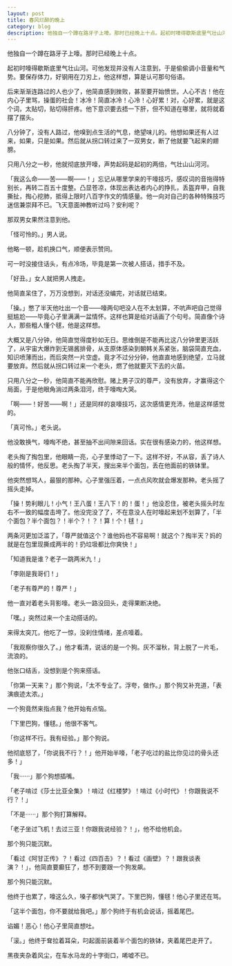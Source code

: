 ```yaml
---
layout: post
title: 春风烂醉的晚上
category: blog
description: 他独自一个蹲在路牙子上嚎。那时已经晚上十点。起初时嚎得歇斯底里气壮山河。可他发现并没有人注意到，于是偷偷调小音量和气势。要保存体力，好钢用在刀刃上，他这样想，算是认可那句俗语。后来渐渐连路过的人也少了，他简直感到挫败，甚至要开始愤世。人心不古！他······
---
```

他独自一个蹲在路牙子上嚎。那时已经晚上十点。

起初时嚎得歇斯底里气壮山河。可他发现并没有人注意到，于是偷偷调小音量和气势。要保存体力，好钢用在刀刃上，他这样想，算是认可那句俗语。

后来渐渐连路过的人也少了，他简直感到挫败，甚至要开始愤世。人心不古！他在内心子里骂，操蛋的社会！冰冷！简直冰冷！心冷！心好累！对，心好累，就是这个词，太贴切，贴切得肝疼。他下意识要去捂一下肝，但不知道在哪里，就将就着摆了摆头。

八分钟了，没有人路过，他嗅到点生活的气息，绝望味儿的。他想如果还有人过来，如果，只是如果。然后就从拐口转过来了一双男女，断了他就要飞起来的翅膀。

只用八分之一秒，他就彻底放开嚎，声势起码是起初的两倍，气壮山山河河。

「我这么命——苦——啊——！」忘记从哪里学来的干嚎技巧，感叹词的音拖得特别长，再转二百五十度整。凸显苍凉，体现出表达者内心的挣扎，丢盔弃甲，自我撕扯，掏心挖肺，抵得上限时八百字作文的情感量。他一向对自己的各种特殊技巧迷信兼崇拜不已。飞天意面神教听过吗？安利呢？

那双男女果然注意到他。

「怪可怜的。」男人说。

他略一顿，趁机换口气，顺便表示赞同。

可一时没接住话头，有点冷场，毕竟是第一次被人搭话，措手不及。

「好丑。」女人就把男人拽走。

他简直呆住了，万万没想到，对话还没编完，对话就已结束。

「操。」憋了半天他吐出一个音——嚎两句吧没人在不太划算，不吭声吧自己觉得挺尴尬——毕竟心子里满满一盆情怀。这样也算是给对话画了个句号。简直像个诗人，那些粗人懂个毬，他是这样想。

大概又是八分钟，他简直觉得度秒如无日。思维倒是不能再比这八分钟里更活跃了，从宇宙大爆炸到无锡酱排骨，从支原体感染到朝韩关系紧张，脑袋简直充血，知识喷薄而出，而后突然一片空虚。竟才不过分分钟，他直直地感到绝望，立马就要放弃。然后就从拐口转过来一个老头，燃了他就要灭下去的火苗。

只用八分之一秒，他简直不能再欣慰。赌上男子汉的尊严，没有放弃，才赢得这个局面，于是他眼角淌过两条泪河，终于嚎啕大哭。

「啊——！好苦——啊！」还是同样的哀嚎技巧，这次感情更充沛，他是这样感觉的。

「真可怜。」老头说。

他没敢换气，嚎啕不绝，甚至抽不出间隙来回话。实在很有感染力的，他这样想。

老头掏了掏包里，他眼睛一亮，心子里悸动了一下。这样不好，不从容，丢了诗人般的情怀，他反思。老头掏了半天，搜出来半个面包，丢在他面前的铁钵里。

他突然想骂人，最狠的那种。心子里强压着，一点点风吹就会爆发那种。老头摇了摇头走掉。

「操！势利眼儿！小气！王八蛋！王八下！的！蛋！」他没忍住，被老头摇头时左右不一致的幅度击垮了。他没完没了了，不在意没人在时嚎起来划不划算了，「半个面包？半个面包？！半个？！？！算！个！毬！」

两条河更加泛滥了，「尊严就值这个？谁他妈也不容易啊！就这个？掏半天？妈的就是在包里现撕成两半的！扔垃圾都比你爽快！」

「知道我是谁？老子一跳两米九！」

「李刚是我哥们！」

「老子有尊严的！尊严！」

他一直对着老头背影嚎。老头一路没回头，走得果断决绝。

「嘿。」突然过来一个主动搭话的。

来得太突兀，他吃了一惊，没刹住情绪，差点噎着。

「我观察你很久了。」他才看清，说话的是一个狗。灰不溜秋，背上脱了一片毛，流浪的。

他张口结舌，没想到是个狗来搭话。

「你第一天来？」那个狗说，「太不专业了。浮夸，做作。」那个狗又补充道，「表演痕迹太浓。」

一个狗竟然来指点我？他开始有点恼。

「下里巴狗，懂毬。」他很不客气。

「你这样不行。我有经验。」那个狗说。

他彻底怒了，「你说我不行？！」他开始半嚎，「老子吃过的盐比你见过的骨头还多！」

「我······」那个狗想插嘴。

「老子啃过《莎士比亚全集》！啃过《红楼梦》！啃过《小时代》！你跟我说不行？！」

「不是······」那个狗打算解释。

「老子坐过飞机！去过三亚！你跟我说经验？！」，他不给他机会。

那个狗只能沉默。

「看过《阿甘正传》？！看过《四百击》？！看过《画壁》？！跟我谈表演？！」，他简直要癫狂了，想不到要跟一个狗发飙。

那个狗只能沉默。

他终于也累了，嚎这么久，嗓子都快气哭了。下里巴狗，懂毬！他心子里还在骂。

「这半个面包，你不要就给我吧。」那个狗终于有机会说话，摇着尾巴。

谄媚！恶心！他心子里简直想吐。

「滚。」他终于耷拉着耳朵，叼起面前装着半个面包的铁钵，夹着尾巴走开了。

黑夜夹杂着风尘，在车水马龙的十字街口，唏嘘不已。